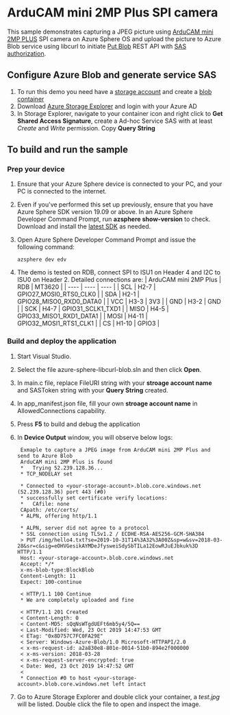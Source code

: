 ﻿# ArduCAM mini 2MP Plus SPI camera 

This sample demonstrates capturing a JPEG picture using [ArduCAM mini 2MP PLUS]() SPI camera on Azure Sphere OS and upload the picture to Azure Blob service using libcurl to initiate [Put Blob](https://docs.microsoft.com/en-us/rest/api/storageservices/put-blob) REST API with [SAS authorization](https://docs.microsoft.com/en-us/rest/api/storageservices/delegate-access-with-shared-access-signature). 

## Configure Azure Blob and generate service SAS

1. To run this demo you need have a [storage account](https://docs.microsoft.com/en-us/azure/storage/common/storage-quickstart-create-account?tabs=azure-portal) and create a [blob container](https://docs.microsoft.com/en-us/azure/storage/blobs/storage-quickstart-blobs-portal)
2. Download [Azure Storage Explorer](https://azure.microsoft.com/en-us/features/storage-explorer/) and login with your Azure AD
3. In Storage Explorer, navigate to your container icon and right click to **Get Shared Access Signature**, create a Ad-hoc Service SAS with at least *Create* and *Write* permission. Copy **Query String**

## To build and run the sample

### Prep your device

1. Ensure that your Azure Sphere device is connected to your PC, and your PC is connected to the internet.
2. Even if you've performed this set up previously, ensure that you have Azure Sphere SDK version 19.09 or above. In an Azure Sphere Developer Command Prompt, run **azsphere show-version** to check. Download and install the [latest SDK](https://aka.ms/AzureSphereSDKDownload) as needed.
3. Open Azure Sphere Developer Command Prompt and issue the following command:

   ```
   azsphere dev edv
   ```
4. The demo is tested on RDB, connect SPI to ISU1 on Header 4 and I2C to ISU0 on Header 2. Detailed connections are:
    |  ArduCAM mini 2MP Plus | RDB  | MT3620 |
    |  ----  | ----  | ---- | 
    | SCL  | H2-7 | GPIO27_MOSI0_RTS0_CLK0 |
    | SDA  | H2-1 | GPIO28_MISO0_RXD0_DATA0 | 
    | VCC  | H3-3 | 3V3 |
    | GND  | H3-2 | GND |
    | SCK  | H4-7 | GPIO31_SCLK1_TXD1 |
    | MISO  | H4-5 | GPIO33_MISO1_RXD1_DATA1 |
    | MOSI  | H4-11 | GPIO32_MOSI1_RTS1_CLK1 |
    | CS  | H1-10 | GPIO3 |
  
### Build and deploy the application

1. Start Visual Studio.
2. Select the file azure-sphere-libcurl-blob.sln and then click **Open**. 
3. In main.c file, replace FileURI string with your **stroage account name** and SASToken string with your **Query String** created.
4. In app_manifest.json file, fill your own **stroage account name** in AllowedConnections capability. 
5. Press **F5** to build and debug the application
6. In **Device Output** window, you will observe below logs:
   
   ```
    Exmaple to capture a JPEG image from ArduCAM mini 2MP Plus and send to Azure Blob
    ArduCAM mini 2MP Plus is found
    *   Trying 52.239.128.36...
    * TCP_NODELAY set

    * Connected to <your-storage-account>.blob.core.windows.net (52.239.128.36) port 443 (#0)
    * successfully set certificate verify locations:
    *   CAfile: none
    CApath: /etc/certs/
    * ALPN, offering http/1.1

    * ALPN, server did not agree to a protocol
    * SSL connection using TLSv1.2 / ECDHE-RSA-AES256-GCM-SHA384
    > PUT /img/hello4.txt?se=2019-10-31T14%3A32%3A00Z&sp=w&sv=2018-03-28&sr=c&sig=eOHVGesikAYMDeJfysweiSdySbTILa12EowRJuEJbkuk%3D HTTP/1.1
    Host: <your-storage-account>.blob.core.windows.net
    Accept: */*
    x-ms-blob-type:BlockBlob
    Content-Length: 11
    Expect: 100-continue

    < HTTP/1.1 100 Continue
    * We are completely uploaded and fine

    < HTTP/1.1 201 Created
    < Content-Length: 0
    < Content-MD5: sQqNsWTgdUEFt6mb5y4/5Q==
    < Last-Modified: Wed, 23 Oct 2019 14:47:53 GMT
    < ETag: "0x8D757C7FC0FA29E"
    < Server: Windows-Azure-Blob/1.0 Microsoft-HTTPAPI/2.0
    < x-ms-request-id: a2a830e8-801e-0014-51b0-894e2f000000
    < x-ms-version: 2018-03-28
    < x-ms-request-server-encrypted: true
    < Date: Wed, 23 Oct 2019 14:47:52 GMT
    < 
    * Connection #0 to host <your-storage-account>.blob.core.windows.net left intact
   ```

7. Go to Azure Storage Explorer and double click your container, a *test.jpg* will be listed. Double click the file to open and inspect the image.